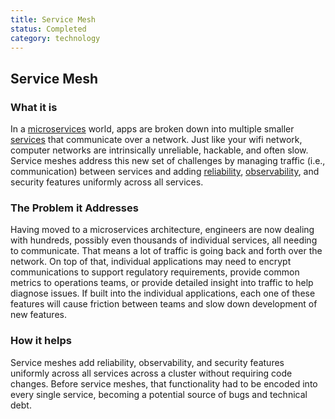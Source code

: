 ```yaml
---
title: Service Mesh
status: Completed
category: technology
---
```

## Service Mesh

### What it is
In a [microservices](https://github.com/cncf/glossary/blob/main/definitions/microservices.md) world, apps are broken down into multiple smaller [services](https://github.com/cncf/glossary/blob/main/definitions/service.md) that communicate over a network. Just like your wifi network, computer networks are intrinsically unreliable, hackable, and often slow. Service meshes address this new set of challenges by managing traffic (i.e., communication) between services and adding [reliability](https://github.com/cncf/glossary/blob/main/definitions/reliability.md), [observability](https://github.com/cncf/glossary/blob/main/definitions/observability.md), and security features uniformly across all services.

### The Problem it Addresses
Having moved to a microservices architecture, engineers are now dealing with hundreds, possibly even thousands of individual services, all needing to communicate. That means a lot of traffic is going back and forth over the network. On top of that, individual applications may need to encrypt communications to support regulatory requirements, provide common metrics to operations teams, or provide detailed insight into traffic to help diagnose issues. If built into the individual applications, each one of these features will cause friction between teams and slow down development of new features.

### How it helps
Service meshes add reliability, observability, and security features uniformly across all services across a cluster without requiring code changes. Before service meshes, that functionality had to be encoded into every single service, becoming a potential source of bugs and technical debt.
